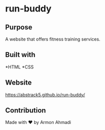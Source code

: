 # run-buddy

## Purpose
A website that offers fitness training services.

##  Built  with
*HTML
*CSS

## Website
https://abstrack5.github.io/run-buddy/

## Contribution
Made with ❤️ by Armon Ahmadi
